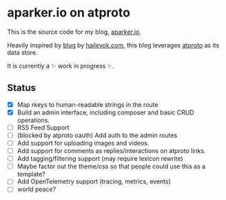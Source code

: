 # aparker.io on atproto

This is the source code for my blog, [aparker.io](https://aparker.io).

Heavily inspired by [blug](https://github.com/haileyok/blug) by [haileyok.com](https://bsky.app/profile/haileyok.com), this blog leverages [atproto](https://atproto.com/) as its data store.

It is currently a ✨ work in progress ✨.

## Status

- [X] Map rkeys to human-readable strings in the route
- [X] Build an admin interface, including composer and basic CRUD operations.
- [ ] RSS Feed Support
- [ ] (blocked by atproto oauth) Add auth to the admin routes
- [ ] Add support for uploading images and videos.
- [ ] Add support for comments as replies/interactions on atproto links.
- [ ] Add tagging/filtering support (may require lexicon rewrite)
- [ ] Maybe factor out the theme/css so that people could use this as a template?
- [ ] Add OpenTelemetry support (tracing, metrics, events)
- [ ] world peace?
